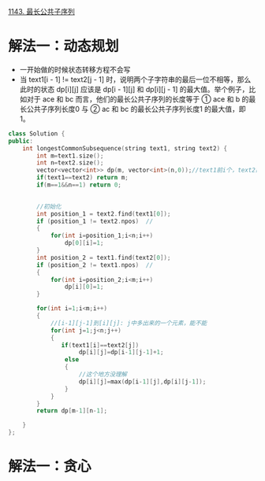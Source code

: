 [1143. 最长公共子序列](https://leetcode-cn.com/problems/longest-common-subsequence/)



# 解法一：动态规划
- 一开始做的时候状态转移方程不会写
- 当 text1[i - 1] != text2[j - 1] 时，说明两个子字符串的最后一位不相等，那么此时的状态 dp[i][j] 应该是 dp[i - 1][j] 和 dp[i][j - 1] 的最大值。举个例子，比如对于 ace 和 bc 而言，他们的最长公共子序列的长度等于 ① ace 和 b 的最长公共子序列长度0 与 ② ac 和 bc 的最长公共子序列长度1 的最大值，即 1。


```C++
class Solution {
public:
    int longestCommonSubsequence(string text1, string text2) {
        int m=text1.size();
        int n=text2.size();
        vector<vector<int>> dp(m, vector<int>(n,0));//text1前i个，text2前j个，组成的字符串组成的最长公共子序列长度
        if(text1==text2) return m;
        if(m==1&&n==1) return 0;
        

        //初始化
        int position_1 = text2.find(text1[0]);
        if (position_1 != text2.npos)  //
        {
            for(int i=position_1;i<n;i++)
                dp[0][i]=1;
        }
        int position_2 = text1.find(text2[0]);
        if (position_2 != text1.npos)  //
        {
            for(int i=position_2;i<m;i++)
                dp[i][0]=1;
        }

        for(int i=1;i<m;i++)
        {
            //[i-1][j-1]到[i][j]: j中多出来的一个元素，能不能
            for(int j=1;j<n;j++)
            {
               if(text1[i]==text2[j])
                    dp[i][j]=dp[i-1][j-1]+1;
                else
                {
                    //这个地方没理解
                    dp[i][j]=max(dp[i-1][j],dp[i][j-1]);
                }
            }
        }
        return dp[m-1][n-1];

    }
};
```


# 解法一：贪心


```c++


```